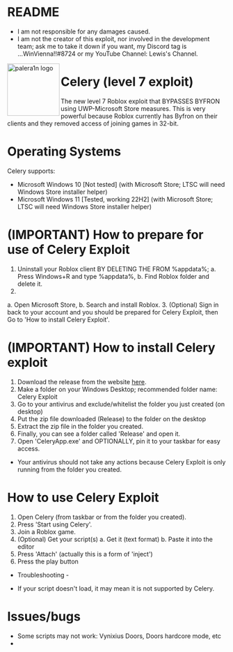 # README
- I am not responsible for any damages caused.
- I am not the creator of this exploit, nor involved in the development team; ask me to take it down if you want, my Discord tag is ...WinVienna!!#8724 or my YouTube Channel: Lewis's Channel.

<img align="left" height="120" src="https://www.pngmart.com/files/5/Celery-Transparent-PNG.png" alt="palera1n logo" style="float: left;"/>

# Celery (level 7 exploit)
The new level 7 Roblox exploit that BYPASSES BYFRON using UWP-Microsoft Store measures. This is very powerful because Roblox currently has Byfron on their clients and they removed access of joining games in 32-bit.

# Operating Systems
Celery supports:

- Microsoft Windows 10 [Not tested] (with Microsoft Store; LTSC will need Windows Store installer helper)
- Microsoft Windows 11 [Tested, working 22H2] (with Microsoft Store; LTSC will need Windows Store installer helper)

# (IMPORTANT) How to prepare for use of Celery Exploit
1. Uninstall your Roblox client BY DELETING THE FROM %appdata%;
a. Press Windows+R and type %appdata%,
b. Find Roblox folder and delete it.
2. 
a. Open Microsoft Store,
b. Search and install Roblox.
3. (Optional) Sign in back to your account and you should be prepared for Celery Exploit, then Go to 'How to install Celery Exploit'.

# (IMPORTANT) How to install Celery exploit
1. Download the release from the website [here](https://0xvienna.github.io/Celery/).
2. Make a folder on your Windows Desktop; recommended folder name: Celery Exploit
3. Go to your antivirus and exclude/whitelist the folder you just created (on desktop)
4. Put the zip file downloaded (Release) to the folder on the desktop
5. Extract the zip file in the folder you created.
6. Finally, you can see a folder called 'Release' and open it.
7. Open 'CeleryApp.exe' and OPTIONALLY, pin it to your taskbar for easy access.

- Your antivirus should not take any actions because Celery Exploit is only running from the folder you created.

# How to use Celery Exploit
1. Open Celery (from taskbar or from the folder you created).
2. Press 'Start using Celery'.
3. Join a Roblox game.
4. (Optional) Get your script(s)
a. Get it (text format)
b. Paste it into the editor
5. Press 'Attach' (actually this is a form of 'inject')
6. Press the play button

- Troubleshooting -

- If your script doesn't load, it may mean it is not supported by Celery.

# Issues/bugs
- Some scripts may not work: Vynixius Doors, Doors hardcore mode, etc
- 

